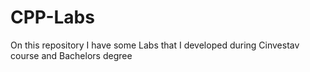 # CPP-Labs
On this repository I have some Labs that I developed during Cinvestav course and Bachelors degree
